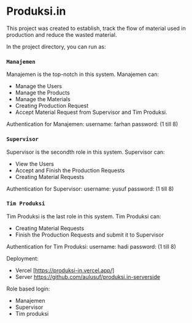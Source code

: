# Produksi.in

This project was created to establish, track the flow of material used in production and reduce the wasted material.

In the project directory, you can run as:

### `Manajemen`

Manajemen is the top-notch in this system. Manajemen can:
- Manage the Users
- Manage the Products
- Manage the Materials
- Creating Production Request
- Accept Material Request from Supervisor and Tim Produksi.

Authentication for Manajemen:
username: farhan
password: (1 till 8)

### `Supervisor`

Supervisor is the secondth role in this system. Supervisor can:
- View the Users
- Accept and Finish the Production Requests
- Creating Material Requests

Authentication for Supervisor:
username: yusuf
password: (1 till 8)

### `Tim Produksi`

Tim Produksi is the last role in this system. Tim Produksi can:
- Creating Material Requests
- Finish the Production Requests and submit it to Supervisor

Authentication for Tim Produksi:
username: hadi
password: (1 till 8)

Deployment:
- Vercel
[https://produksi-in.vercel.app/]
- Server
https://github.com/aulusuf/produksi.in-serverside

Role based login:
- Manajemen
- Supervisor
- Tim produksi
